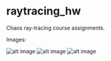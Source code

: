 # raytracing_hw
Chaos ray-tracing course assignments.

Images: 

![alt image](https://ibb.co/xsXXMQh)
![alt image](https://ibb.co/Tcck8ry)
![alt image](https://ibb.co/QDL7Ms9)

